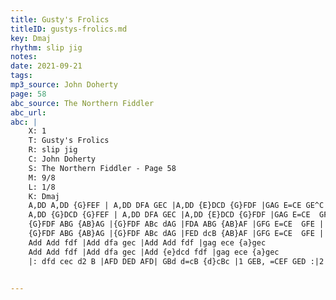```yaml
---
title: Gusty's Frolics
titleID: gustys-frolics.md
key: Dmaj
rhythm: slip jig
notes:  
date: 2021-09-21
tags: 
mp3_source: John Doherty
page: 58
abc_source: The Northern Fiddler
abc_url: 
abc: |
    X: 1
    T: Gusty's Frolics
    R: slip jig
    C: John Doherty
    S: The Northern Fiddler - Page 58
    M: 9/8
    L: 1/8
    K: Dmaj
    A,DD A,DD {G}FEF | A,DD DFA GEC |A,DD {E}DCD {G}FDF |GAG E=CE GE^C |
    A,DD {G}DCD {G}FEF | A,DD DFA GEC |A,DD {E}DCD {G}FDF |GAG E=CE  GFE |
    {G}FDF ABG {AB}AG |{G}FDF ABc dAG |FDA ABG {AB}AF |GFG E=CE  GFE |
    {G}FDF ABG {AB}AG |{G}FDF ABc dAG |FED dcB {AB}AF |GFG E=CE  GFE |
    Add Add fdf |Add dfa gec |Add Add fdf |gag ece {a}gec
    Add Add fdf |Add dfa gec |Add {e}dcd fdf |gag ece {a}gec
    |: dfd cec d2 B |AFD DED AFD| GBd d=cB {d}cBc |1 GEB, =CEF GED :|2 GEB, =CEF GE^C |


---
```

